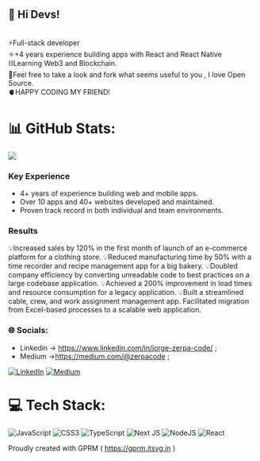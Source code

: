 ## 🔭 Hi Devs!  
<br>⚡Full-stack developer<br>⚛️+4 years experience building apps with React and React Native<br>⛓️Learning Web3 and Blockchain.<br> 🚀Feel free to take a look and fork what seems useful to you , I love Open Source.<br>🫀HAPPY CODING MY FRIEND!

# 📊 GitHub Stats:
![](https://github-readme-streak-stats.herokuapp.com/?user=jorgezerpa&theme=react&hide_border=false)<br/>

### Key Experience
- 4+ years of experience building web and mobile apps.
- Over 10 apps and 40+ websites developed and maintained.
- Proven track record in both individual and team environments.

### Results
💡Increased sales by 120% in the first month of launch of an e-commerce platform for a clothing store.
💡Reduced manufacturing time by 50% with a time recorder and recipe management app for a big bakery.
💡Doubled company efficiency by converting unreadable code to best practices on a large codebase application.
💡Achieved a 200% improvement in load times and resource consumption for a legacy application.
💡Built a streamlined cable, crew, and work assignment management app. Facilitated migration from Excel-based processes to a scalable web application.


### 🌐 Socials:
- Linkedin -> https://www.linkedin.com/in/jorge-zerpa-code/  ;
- Medium ->https://medium.com/@zerpacode ;

[![LinkedIn](https://img.shields.io/badge/LinkedIn-%230077B5.svg?logo=linkedin&logoColor=white)](https://linkedin.com/in/jorge-zerpa-code) [![Medium](https://img.shields.io/badge/Medium-12100E?logo=medium&logoColor=white)](https://medium.com/@zerpacode) 

# 💻 Tech Stack:
![JavaScript](https://img.shields.io/badge/javascript-%23323330.svg?style=for-the-badge&logo=javascript&logoColor=%23F7DF1E) ![CSS3](https://img.shields.io/badge/css3-%231572B6.svg?style=for-the-badge&logo=css3&logoColor=white) ![TypeScript](https://img.shields.io/badge/typescript-%23007ACC.svg?style=for-the-badge&logo=typescript&logoColor=white)  ![Next JS](https://img.shields.io/badge/Next-black?style=for-the-badge&logo=next.js&logoColor=white) ![NodeJS](https://img.shields.io/badge/node.js-6DA55F?style=for-the-badge&logo=node.js&logoColor=white) ![React](https://img.shields.io/badge/react-%2320232a.svg?style=for-the-badge&logo=react&logoColor=%2361DAFB) 

Proudly created with GPRM ( https://gprm.itsvg.in )
